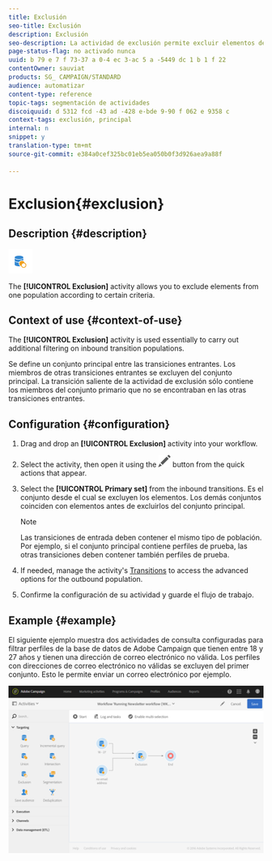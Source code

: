```yaml
---
title: Exclusión
seo-title: Exclusión
description: Exclusión
seo-description: La actividad de exclusión permite excluir elementos de una población según determinados criterios.
page-status-flag: no activado nunca
uuid: b 79 e 7 f 73-37 a 0-4 ec 3-ac 5 a -5449 dc 1 b 1 f 22
contentOwner: sauviat
products: SG_ CAMPAIGN/STANDARD
audience: automatizar
content-type: reference
topic-tags: segmentación de actividades
discoiquuid: d 5312 fcd -43 ad -428 e-bde 9-90 f 062 e 9358 c
context-tags: exclusión, principal
internal: n
snippet: y
translation-type: tm+mt
source-git-commit: e384a0cef325bc01eb5ea050b0f3d926aea9a88f

---
```



# Exclusion{#exclusion}

## Description {#description}

![](assets/exclusion.png)

The **[!UICONTROL Exclusion]** activity allows you to exclude elements from one population according to certain criteria.

## Context of use {#context-of-use}

The **[!UICONTROL Exclusion]** activity is used essentially to carry out additional filtering on inbound transition populations.

Se define un conjunto principal entre las transiciones entrantes. Los miembros de otras transiciones entrantes se excluyen del conjunto principal. La transición saliente de la actividad de exclusión sólo contiene los miembros del conjunto primario que no se encontraban en las otras transiciones entrantes.

## Configuration {#configuration}

1. Drag and drop an **[!UICONTROL Exclusion]** activity into your workflow.
1. Select the activity, then open it using the ![](assets/edit_darkgrey-24px.png) button from the quick actions that appear.
1. Select the **[!UICONTROL Primary set]** from the inbound transitions. Es el conjunto desde el cual se excluyen los elementos. Los demás conjuntos coinciden con elementos antes de excluirlos del conjunto principal.

   >[!NOTE]
   >
   >Las transiciones de entrada deben contener el mismo tipo de población. Por ejemplo, si el conjunto principal contiene perfiles de prueba, las otras transiciones deben contener también perfiles de prueba.

1. If needed, manage the activity's [Transitions](../../automating/using/executing-a-workflow.md#managing-an-activity-s-outbound-transitions) to access the advanced options for the outbound population.
1. Confirme la configuración de su actividad y guarde el flujo de trabajo.

## Example {#example}

El siguiente ejemplo muestra dos actividades de consulta configuradas para filtrar perfiles de la base de datos de Adobe Campaign que tienen entre 18 y 27 años y tienen una dirección de correo electrónico no válida. Los perfiles con direcciones de correo electrónico no válidas se excluyen del primer conjunto. Esto le permite enviar un correo electrónico por ejemplo.

![](assets/wkf_exclusion_example.png)

